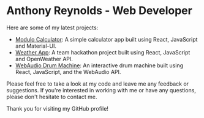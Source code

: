# Anthony Reynolds - Web Developer

Here are some of my latest projects:

- [Modulo Calculator](https://github.com/anthonymarkreynolds/Graphical-Modulo-Calculator): A simple calculator app built using React, JavaScript and Material-UI.
- [Weather App](https://github.com/anthonymarkreynolds/Dingo-Weather): A team hackathon project built using React, JavaScript and OpenWeather API.
- [WebAudio Drum Machine](https://github.com/anthonymarkreynolds/Dingo-Percussion-Controller): An interactive drum machine built using React, JavaScript, and the WebAudio API.

Please feel free to take a look at my code and leave me any feedback or suggestions. If you're interested in working with me or have any questions, please don't hesitate to contact me.

Thank you for visiting my GitHub profile!
